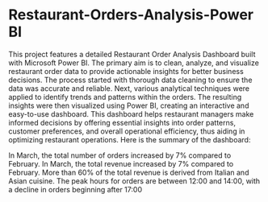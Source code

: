 # Restaurant-Orders-Analysis-Power BI
This project features a detailed Restaurant Order Analysis Dashboard built with Microsoft Power BI. The primary aim is to clean, analyze, and visualize restaurant order data to provide actionable insights for better business decisions. The process started with thorough data cleaning to ensure the data was accurate and reliable. Next, various analytical techniques were applied to identify trends and patterns within the orders. The resulting insights were then visualized using Power BI, creating an interactive and easy-to-use dashboard. This dashboard helps restaurant managers make informed decisions by offering essential insights into order patterns, customer preferences, and overall operational efficiency, thus aiding in optimizing restaurant operations. Here is the summary of the dashboard:

In March, the total number of orders increased by 7% compared to February.
In March, the total revenue increased by 7% compared to February.
More than 60% of the total revenue is derived from Italian and Asian cuisine.
The peak hours for orders are between 12:00 and 14:00, with a decline in orders beginning after 17:00
